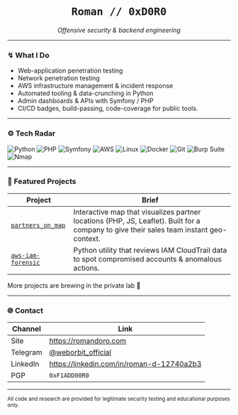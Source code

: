 <h1 align="center"><code>Roman&nbsp;//&nbsp;0xD0R0</code></h1>
<p align="center">
  <i>Offensive security & backend engineering</i>
</p>

---

### ↯ What I Do
- Web-application penetration testing  
- Network penetration testing  
- AWS infrastructure management & incident response  
- Automated tooling & data-crunching in Python  
- Admin dashboards & APIs with Symfony / PHP
- CI/CD badges, build-passing, code-coverage for public tools.

---

### ⚙️  Tech Radar
![Python](https://img.shields.io/badge/Python-0d1117?style=for-the-badge&logo=python&logoColor=3776AB)
![PHP](https://img.shields.io/badge/PHP-0d1117?style=for-the-badge&logo=php&logoColor=777BB4)
![Symfony](https://img.shields.io/badge/Symfony-0d1117?style=for-the-badge&logo=symfony&logoColor=white)
![AWS](https://img.shields.io/badge/AWS-0d1117?style=for-the-badge&logo=amazonaws&logoColor=FF9900)
![Linux](https://img.shields.io/badge/Linux-0d1117?style=for-the-badge&logo=linux&logoColor=FCC624)
![Docker](https://img.shields.io/badge/Docker-0d1117?style=for-the-badge&logo=docker&logoColor=2496ED)
![Git](https://img.shields.io/badge/Git-0d1117?style=for-the-badge&logo=git&logoColor=F05032)
![Burp Suite](https://img.shields.io/badge/Burp_Suite-0d1117?style=for-the-badge&logo=burpsuite&logoColor=FF6F00)
![Nmap](https://img.shields.io/badge/Nmap-0d1117?style=for-the-badge&logoColor=4F97FF)

---

### 📌 Featured Projects
| Project | Brief |
| ------- | ----- |
| [`partners_on_map`](https://github.com/romandoro/partners_on_map) | Interactive map that visualizes partner locations (PHP, JS, Leaflet). Built for a company to give their sales team instant geo-context. |
| [`aws-iam-forensic`](https://github.com/romandoro/aws-iam-forensic) | Python utility that reviews IAM CloudTrail data to spot compromised accounts & anomalous actions. |

More projects are brewing in the private lab 🔐  

---

### 🌐 Contact
| Channel | Link |
| ------- | ---- |
| Site | https://romandoro.com |
| Telegram | [@weborbit_official](https://t.me/weborbit_official) |
| LinkedIn | https://linkedin.com/in/roman-d-12740a2b3 |
| PGP | `0xF1ADD00R0` |

---

<sub>All code and research are provided for legitimate security testing and educational purposes only.</sub>
